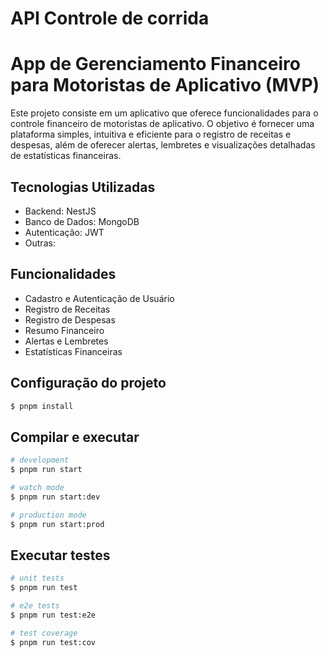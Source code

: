 # API Controle de corrida 

# App de Gerenciamento Financeiro para Motoristas de Aplicativo (MVP)

Este projeto consiste em um aplicativo que oferece funcionalidades para o controle financeiro de motoristas de aplicativo. O objetivo é fornecer uma plataforma simples, intuitiva e eficiente para o registro de receitas e despesas, além de oferecer alertas, lembretes e visualizações detalhadas de estatísticas financeiras.

## Tecnologias Utilizadas
- Backend: NestJS
- Banco de Dados: MongoDB
- Autenticação: JWT
- Outras: 

## Funcionalidades

- Cadastro e Autenticação de Usuário
- Registro de Receitas
- Registro de Despesas
- Resumo Financeiro
- Alertas e Lembretes
- Estatísticas Financeiras

## Configuração do projeto

```bash
$ pnpm install
```

## Compilar e executar

```bash
# development
$ pnpm run start

# watch mode
$ pnpm run start:dev

# production mode
$ pnpm run start:prod
```

## Executar testes

```bash
# unit tests
$ pnpm run test

# e2e tests
$ pnpm run test:e2e

# test coverage
$ pnpm run test:cov
```